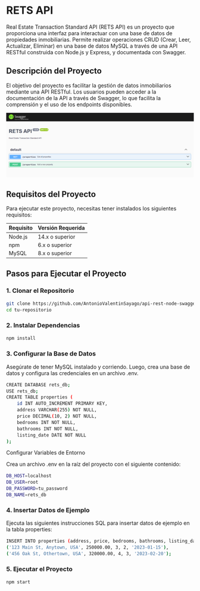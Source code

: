 # RETS API

Real Estate Transaction Standard API (RETS API) es un proyecto que proporciona una interfaz para interactuar con una base de datos de propiedades inmobiliarias. Permite realizar operaciones CRUD (Crear, Leer, Actualizar, Eliminar) en una base de datos MySQL a través de una API RESTful construida con Node.js y Express, y documentada con Swagger.

## Descripción del Proyecto

El objetivo del proyecto es facilitar la gestión de datos inmobiliarios mediante una API RESTful. Los usuarios pueden acceder a la documentación de la API a través de Swagger, lo que facilita la comprensión y el uso de los endpoints disponibles.

![Demo Version 1.0](src/assets/demo.png)

## Requisitos del Proyecto

Para ejecutar este proyecto, necesitas tener instalados los siguientes requisitos:

| Requisito     | Versión Requerida          |
|---------------|----------------------------|
| Node.js       | 14.x o superior            |
| npm           | 6.x o superior             |
| MySQL         | 8.x o superior             |

## Pasos para Ejecutar el Proyecto

### 1. Clonar el Repositorio

```bash
git clone https://github.com/AntonioValentinSayago/api-rest-node-swagger
cd tu-repositorio
```

### 2. Instalar Dependencias
```bash
npm install
```

### 3. Configurar la Base de Datos
Asegúrate de tener MySQL instalado y corriendo. Luego, crea una base de datos y configura las credenciales en un archivo .env.
```bash
CREATE DATABASE rets_db;
USE rets_db;
CREATE TABLE properties (
    id INT AUTO_INCREMENT PRIMARY KEY,
    address VARCHAR(255) NOT NULL,
    price DECIMAL(10, 2) NOT NULL,
    bedrooms INT NOT NULL,
    bathrooms INT NOT NULL,
    listing_date DATE NOT NULL
);
```
Configurar Variables de Entorno

Crea un archivo .env en la raíz del proyecto con el siguiente contenido:
```bash
DB_HOST=localhost
DB_USER=root
DB_PASSWORD=tu_password
DB_NAME=rets_db

```
### 4. Insertar Datos de Ejemplo
Ejecuta las siguientes instrucciones SQL para insertar datos de ejemplo en la tabla properties:
```bash
INSERT INTO properties (address, price, bedrooms, bathrooms, listing_date) VALUES
('123 Main St, Anytown, USA', 250000.00, 3, 2, '2023-01-15'),
('456 Oak St, Othertown, USA', 320000.00, 4, 3, '2023-02-20');
```

### 5. Ejecutar el Proyecto
```bash
npm start

```